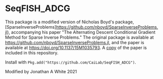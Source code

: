 # SeqFISH_ADCG
This package is a modified version of Nicholas Boyd's package, [SparseInverseProblems]https://github.com/nboyd/SparseInverseProblems.jl), accompanying his paper "The Alternating Descent Conditional Gradient Method for Sparse Inverse Problems." The original package is available at https://github.com/nboyd/SparseInverseProblems.jl, and the paper is available at https://doi.org/10.1137/15M1035793.
A [copy](paper.pdf) of the paper is included in this repository.

Install with `Pkg.add("https://github.com/CaiLab/SeqFISH_ADCG")`.

Modified by Jonathan A White 2021
